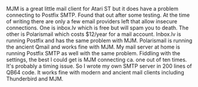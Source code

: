 MJM is a great little mail client for Atari ST but it does have a problem connecting to Postfix SMTP. Found that out after some testing.
At the time of writing there are only a few email providers left that allow insecure connections. One is inbox.lv which is free but will spam you to death. The other is Polarismail which costs $12/year for a mail account. Inbox.lv is running Postfix and has the same problem with MJM. Polarismail is running the ancient Qmail and works fine with MJM.
My mail server at home is running Postfix SMTP as well with the same problem. Fiddling with the settings, the best I could get is MJM connecting ca. one out of ten times. It's probably a timing issue. So I wrote my own SMTP server in 200 lines of QB64 code. It works fine with modern and ancient mail clients including Thunderbird and MJM.
